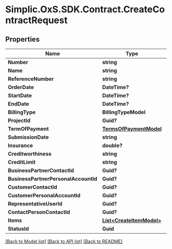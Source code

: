 # Simplic.OxS.SDK.Contract.CreateContractRequest

## Properties

Name | Type | Description | Notes
------------ | ------------- | ------------- | -------------
**Number** | **string** |  | [optional] 
**Name** | **string** |  | [optional] 
**ReferenceNumber** | **string** |  | [optional] 
**OrderDate** | **DateTime?** |  | [optional] 
**StartDate** | **DateTime?** |  | [optional] 
**EndDate** | **DateTime?** |  | [optional] 
**BillingType** | **BillingTypeModel** |  | [optional] 
**ProjectId** | **Guid?** |  | [optional] 
**TermOfPayment** | [**TermsOfPaymentModel**](TermsOfPaymentModel.md) |  | [optional] 
**SubmissionDate** | **string** |  | [optional] 
**Insurance** | **double?** |  | [optional] 
**Creditworthiness** | **string** |  | [optional] 
**CreditLimit** | **string** |  | [optional] 
**BusinessPartnerContactId** | **Guid?** |  | [optional] 
**BusinessPartnerPersonalAccountId** | **Guid?** |  | [optional] 
**CustomerContactId** | **Guid?** |  | [optional] 
**CustomerPersonalAccountId** | **Guid?** |  | [optional] 
**RepresentativeUserId** | **Guid?** |  | [optional] 
**ContactPersonContactId** | **Guid?** |  | [optional] 
**Items** | [**List&lt;CreateItemModel&gt;**](CreateItemModel.md) |  | [optional] 
**StatusId** | **Guid** |  | [optional] 

[[Back to Model list]](../README.md#documentation-for-models) [[Back to API list]](../README.md#documentation-for-api-endpoints) [[Back to README]](../README.md)


